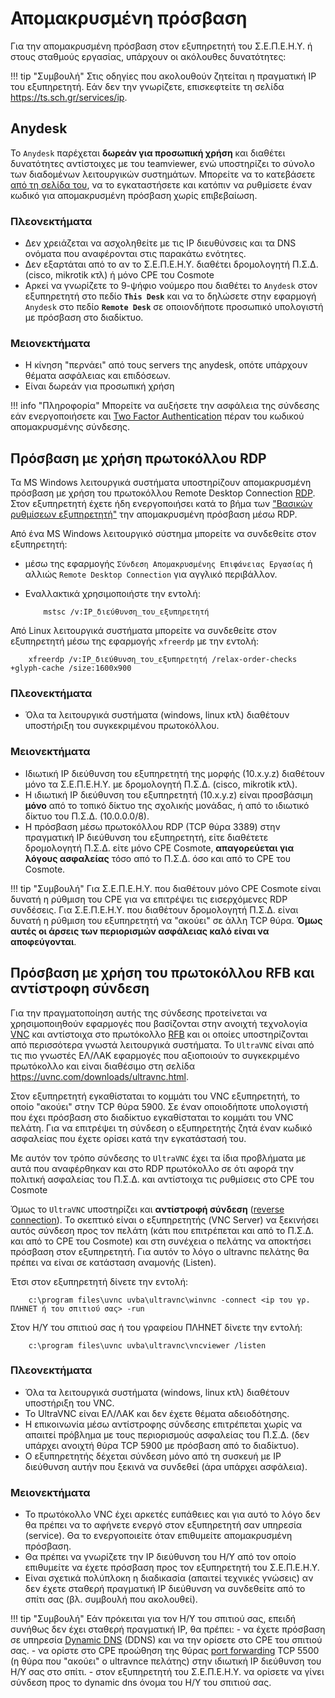 # Απομακρυσμένη πρόσβαση

Για την απομακρυσμένη πρόσβαση στον εξυπηρετητή του Σ.Ε.Π.Ε.Η.Υ. ή στους σταθμούς εργασίας, υπάρχουν οι ακόλουθες δυνατότητες:

!!! tip "Συμβουλή"
    Στις οδηγίες που ακολουθούν ζητείται η πραγματική IP του εξυπηρετητή. Εάν δεν την γνωρίζετε, επισκεφτείτε τη σελίδα <https://ts.sch.gr/services/ip>.

## Anydesk

Το `Anydesk` παρέχεται **δωρεάν για προσωπική χρήση** και διαθέτει δυνατότητες αντίστοιχες με του teamviewer, ενώ υποστηρίζει το σύνολο των διαδομένων λειτουργικών συστημάτων. Μπορείτε να το κατεβάσετε [από τη σελίδα του](https://www.anydesk.com), να το εγκαταστήσετε και κατόπιν να ρυθμίσετε έναν κωδικό για απομακρυσμένη πρόσβαση χωρίς επιβεβαίωση.

### Πλεονεκτήματα

- Δεν χρειάζεται να ασχοληθείτε με τις IP διευθύνσεις και τα DNS ονόματα που αναφέρονται στις παρακάτω ενότητες.
- Δεν εξαρτάται από το αν το Σ.Ε.Π.Ε.Η.Υ. διαθέτει δρομολογητή Π.Σ.Δ. (cisco, mikrotik κτλ) ή μόνο CPE του Cosmote
- Αρκεί να γνωρίζετε το 9-ψήφιο νούμερο που διαθέτει το `Anydesk` στον εξυπηρετητή στο πεδίο **`This Desk`** και να το δηλώσετε στην εφαρμογή `Anydesk` στο πεδίο **`Remote Desk`** σε οποιονδήποτε προσωπικό υπολογιστή με πρόσβαση στο διαδίκτυο.

### Μειονεκτήματα

- Η κίνηση "περνάει" από τους servers της anydesk, οπότε υπάρχουν θέματα ασφάλειας και επιδόσεων.
- Είναι δωρεάν για προσωπική χρήση

!!! info "Πληροφορία"
    Μπορείτε να αυξήσετε την ασφάλεια της σύνδεσης εάν ενεργοποιήσετε και [Two Factor Authentication](https://en.wikipedia.org/wiki/Multi-factor_authentication) πέραν του κωδικού απομακρυσμένης σύνδεσης.

## Πρόσβαση με χρήση πρωτοκόλλου RDP

Τα MS Windows λειτουργικά συστήματα υποστηρίζουν απομακρυσμένη πρόσβαση με χρήση του πρωτοκόλλου Remote Desktop Connection [RDP](https://en.wikipedia.org/wiki/Remote_Desktop_Protocol). Στον εξυπηρετητή έχετε ήδη ενεργοποιήσει κατά το βήμα των ["Βασικών ρυθμίσεων εξυπηρετητή"](../../2019/basic-settings/index.md) την απομακρυσμένη πρόσβαση μέσω RDP.

Από ένα MS Windows λειτουργικό σύστημα μπορείτε να συνδεθείτε στον εξυπηρετητή:

- μέσω της εφαρμογής `Σύνδεση Απομακρυσμένης Επιφάνειας Εργασίας` ή αλλιώς `Remote Desktop Connection` για αγγλικό περιβάλλον.
- Εναλλακτικά χρησιμοποιήστε την εντολή:

    ```shell
        mstsc /v:IP_διεύθυνση_του_εξυπηρετητή
    ```

Από Linux λειτουργικά συστήματα μπορείτε να συνδεθείτε στον εξυπηρετητή μέσω της εφαρμογής `xfreerdp` με την εντολή:

```shell
    xfreerdp /v:IP_διεύθυνση_του_εξυπηρετητή /relax-order-checks +glyph-cache /size:1600x900
```

### Πλεονεκτήματα

- Όλα τα λειτουργικά συστήματα (windows, linux κτλ) διαθέτουν υποστήριξη του συγκεκριμένου πρωτοκόλλου.

### Μειονεκτήματα

- Ιδιωτική IP διεύθυνση του εξυπηρετητή της μορφής (10.x.y.z) διαθέτουν μόνο τα Σ.Ε.Π.Ε.Η.Υ. με δρομολογητή Π.Σ.Δ. (cisco, mikrotik κτλ).
- Η ιδιωτική IP διεύθυνση του εξυπηρετητή (10.x.y.z) είναι προσβάσιμη **μόνο** από το τοπικό δίκτυο της σχολικής μονάδας, ή από το ιδιωτικό δίκτυο του Π.Σ.Δ. (10.0.0.0/8).
- Η πρόσβαση μέσω πρωτοκόλλου RDP (TCP θύρα 3389) στην πραγματική IP διεύθυνση του εξυπηρετητή, είτε διαθέτετε δρομολογητή Π.Σ.Δ. είτε μόνο CPE Cosmote, **απαγορεύεται για λόγους ασφαλείας** τόσο από το Π.Σ.Δ. όσο και από το CPE του Cosmote.

!!! tip "Συμβουλή"
    Για Σ.Ε.Π.Ε.Η.Υ. που διαθέτουν μόνο CPE Cosmote είναι δυνατή η ρύθμιση του CPE για να επιτρέψει τις εισερχόμενες RDP συνδέσεις. Για Σ.Ε.Π.Ε.Η.Υ. που διαθέτουν δρομολογητή Π.Σ.Δ. είναι δυνατή η ρύθμιση του εξυπηρετητή να "ακούει" σε άλλη TCP θύρα. **Όμως αυτές οι άρσεις των περιορισμών ασφάλειας καλό είναι να αποφεύγονται**.

## Πρόσβαση με χρήση του πρωτοκόλλου RFB και αντίστροφη σύνδεση

Για την πραγματοποίηση αυτής της σύνδεσης προτείνεται να χρησιμοποιηθούν εφαρμογές που βασίζονται στην ανοιχτή τεχνολογία [VNC](https://en.wikipedia.org/wiki/Virtual_Network_Computing) και αντίστοιχα στο πρωτόκολλο [RFB](https://en.wikipedia.org/wiki/RFB_protocol) και οι οποίες υποστηρίζονται από περισσότερα γνωστά λειτουργικά συστήματα. Το `UltraVNC` είναι από τις πιο γνωστές ΕΛ/ΛΑΚ εφαρμογές που αξιοποιούν το συγκεκριμένο πρωτόκολλο και είναι διαθέσιμο στη σελίδα <https://uvnc.com/downloads/ultravnc.html>.

Στον εξυπηρετητή εγκαθίσταται το κομμάτι του VNC εξυπηρετητή, το οποίο "ακούει" στην TCP θύρα 5900. Σε έναν οποιοδήποτε υπολογιστή που έχει πρόσβαση στο διαδίκτυο εγκαθίσταται το κομμάτι του VNC πελάτη. Για να επιτρέψει τη σύνδεση ο εξυπηρετητής ζητά έναν κωδικό ασφαλείας που έχετε ορίσει κατά την εγκατάστασή του.

Με αυτόν τον τρόπο σύνδεσης το `UltraVNC` έχει τα ίδια προβλήματα με αυτά που αναφέρθηκαν και στο RDP πρωτόκολλο σε ότι αφορά την πολιτική ασφαλείας του Π.Σ.Δ. και αντίστοιχα τις ρυθμίσεις στο CPE του Cosmote

Όμως το `UltraVNC` υποστηρίζει και **αντίστροφή σύνδεση** ([reverse connection](https://en.wikipedia.org/wiki/Reverse_connection)). Το σκεπτικό είναι ο εξυπηρετητής (VNC Server) να ξεκινήσει αυτός σύνδεση προς τον πελάτη (κάτι που επιτρέπεται και από το Π.Σ.Δ. και από το CPE του Cosmote) και στη συνέχεια ο πελάτης να αποκτήσει πρόσβαση στον εξυπηρετητή. Για αυτόν το λόγο ο ultravnc πελάτης θα πρέπει να είναι σε κατάσταση αναμονής (Listen).

Έτσι στον εξυπηρετητή δίνετε την εντολή:

```shell
    c:\program files\uvnc uvba\ultravnc\winvnc -connect <ip του γρ. ΠΛΗΝΕΤ ή του σπιτιού σας> -run
```

Στον Η/Υ του σπιτιού σας ή του γραφείου ΠΛΗΝΕΤ δίνετε την εντολή:

```shell
    c:\program files\uvnc uvba\ultravnc\vncviewer /listen
```

### Πλεονεκτήματα

- Όλα τα λειτουργικά συστήματα (windows, linux κτλ) διαθέτουν υποστήριξη του VNC.
- Το UltraVNC είναι ΕΛ/ΛΑΚ και δεν έχετε θέματα αδειοδότησης.
- Η επικοινωνία μέσω αντίστροφης σύνδεσης επιτρέπεται χωρίς να απαιτεί πρόβλημα με τους περιορισμούς ασφαλείας του Π.Σ.Δ. (δεν υπάρχει ανοιχτή θύρα TCP 5900 με πρόσβαση από το διαδίκτυο).
- Ο εξυπηρετητής δέχεται σύνδεση μόνο από τη συσκευή με IP διεύθυνση αυτήν που ξεκινά να συνδεθεί (άρα υπάρχει ασφάλεια).

### Μειονεκτήματα

- Το πρωτόκολλο VNC έχει αρκετές ευπάθειες και για αυτό το λόγο δεν θα πρέπει να το αφήνετε ενεργό στον εξυπηρετητή σαν υπηρεσία (service). Θα το ενεργοποιείτε όταν επιθυμείτε απομακρυσμένη πρόσβαση.
- Θα πρέπει να γνωρίζετε την IP διεύθυνση του Η/Υ από τον οποίο επιθυμείτε να έχετε πρόσβαση προς τον εξυπηρετητή του Σ.Ε.Π.Ε.Η.Υ.
- Είναι σχετικά πολύπλοκη η διαδικασία (απαιτεί τεχνικές γνώσεις) αν δεν έχετε σταθερή πραγματική IP διεύθυνση να συνδεθείτε από το σπίτι σας (βλ. συμβουλή που ακολουθεί).

!!! tip "Συμβουλή"
    Εάν πρόκειται για τον Η/Υ του σπιτιού σας, επειδή συνήθως δεν έχει σταθερή πραγματική IP, θα πρέπει:
    - να έχετε πρόσβαση σε υπηρεσία [Dynamic DNS](https://en.wikipedia.org/wiki/Dynamic_DNS) (DDNS) και να την ορίσετε στο CPE του σπιτιού σας.
    - να ορίστε στο CPE προώθηση της θύρας [port forwarding](https://en.wikipedia.org/wiki/Port_forwarding) TCP 5500 (η θύρα που "ακούει" ο ultravnce πελάτης) στην ιδιωτική IP διεύθυνση του Η/Υ σας στο σπίτι.
    - στον εξυπηρετητή του Σ.Ε.Π.Ε.Η.Υ. να ορίσετε να γίνει σύνδεση προς το dynamic dns όνομα του Η/Υ του σπιτιού σας.
